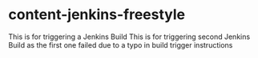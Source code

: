 # content-jenkins-freestyle
This is for triggering a Jenkins Build
This is for triggering second Jenkins Build as the first one failed due to a typo in build trigger instructions
